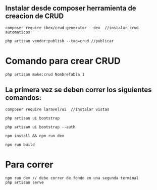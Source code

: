 ## Instalar desde composer herramienta de creacion de CRUD
``` terminal
composer require ibex/crud-generator --dev  //instalar crud automaticos

php artisan vendor:publish --tag=crud //publicar
```
# Comando para crear CRUD
```
php artisan make:crud NombreTabla 1
```

## La primera vez se deben correr los siguientes comandos:
```
composer require laravel/ui  //instalar vistas

php artisan ui bootstrap

php artisan ui bootstrap --auth

npm install && npm run dev

npm run build
```
# Para correr
```
npm run dev // debe correr de fondo en una segunda terminal
php artisan serve

```